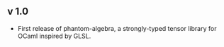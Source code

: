 v 1.0
-----
- First release of phantom-algebra, a strongly-typed tensor library
  for OCaml inspired by GLSL.
